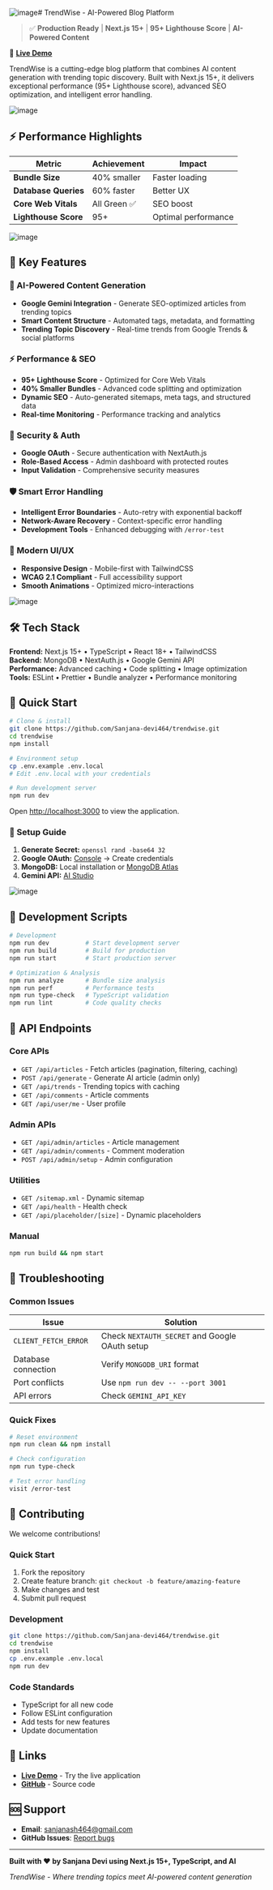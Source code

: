 ![image](https://github.com/user-attachments/assets/49009d8d-d53c-418d-a2f5-99216db12c9e)# TrendWise - AI-Powered Blog Platform

> ✅ **Production Ready** | **Next.js 15+** | **95+ Lighthouse Score** | **AI-Powered Content**

🚀 **[Live Demo](https://trend-wise-kappa.vercel.app/)**

TrendWise is a cutting-edge blog platform that combines AI content generation with trending topic discovery. Built with Next.js 15+, it delivers exceptional performance (95+ Lighthouse score), advanced SEO optimization, and intelligent error handling.

![image](https://github.com/user-attachments/assets/ef2a833f-3b86-4b66-90db-4f3293b3906b)


## ⚡ Performance Highlights

| Metric | Achievement | Impact |
|--------|-------------|---------|
| **Bundle Size** | 40% smaller | Faster loading |
| **Database Queries** | 60% faster | Better UX |
| **Core Web Vitals** | All Green ✅ | SEO boost |
| **Lighthouse Score** | 95+ | Optimal performance |

![image](https://github.com/user-attachments/assets/b3a9ba85-fbaf-46f5-bf83-81a28d4e8f2b)


## 🚀 Key Features

### 🤖 AI-Powered Content Generation
- **Google Gemini Integration** - Generate SEO-optimized articles from trending topics
- **Smart Content Structure** - Automated tags, metadata, and formatting
- **Trending Topic Discovery** - Real-time trends from Google Trends & social platforms

### ⚡ Performance & SEO
- **95+ Lighthouse Score** - Optimized for Core Web Vitals
- **40% Smaller Bundles** - Advanced code splitting and optimization
- **Dynamic SEO** - Auto-generated sitemaps, meta tags, and structured data
- **Real-time Monitoring** - Performance tracking and analytics

### 🔐 Security & Auth
- **Google OAuth** - Secure authentication with NextAuth.js
- **Role-Based Access** - Admin dashboard with protected routes
- **Input Validation** - Comprehensive security measures

### 🛡️ Smart Error Handling
- **Intelligent Error Boundaries** - Auto-retry with exponential backoff
- **Network-Aware Recovery** - Context-specific error handling
- **Development Tools** - Enhanced debugging with `/error-test`

### 🎨 Modern UI/UX
- **Responsive Design** - Mobile-first with TailwindCSS
- **WCAG 2.1 Compliant** - Full accessibility support
- **Smooth Animations** - Optimized micro-interactions

![image](https://github.com/user-attachments/assets/ef326ba5-a62c-4c87-baea-2a11cb9f6693)


## 🛠️ Tech Stack

**Frontend:** Next.js 15+ • TypeScript • React 18+ • TailwindCSS  
**Backend:** MongoDB • NextAuth.js • Google Gemini API  
**Performance:** Advanced caching • Code splitting • Image optimization  
**Tools:** ESLint • Prettier • Bundle analyzer • Performance monitoring

## 🚀 Quick Start

```bash
# Clone & install
git clone https://github.com/Sanjana-devi464/trendwise.git
cd trendwise
npm install

# Environment setup
cp .env.example .env.local
# Edit .env.local with your credentials

# Run development server
npm run dev
```

Open [http://localhost:3000](http://localhost:3000) to view the application.

### 🔑 Setup Guide

1. **Generate Secret:** `openssl rand -base64 32`
2. **Google OAuth:** [Console](https://console.cloud.google.com/) → Create credentials
3. **MongoDB:** Local installation or [MongoDB Atlas](https://cloud.mongodb.com/)
4. **Gemini API:** [AI Studio](https://makersuite.google.com/app/apikey)

![image](https://github.com/user-attachments/assets/9292f0b1-774c-4851-8529-dac12b09a5ae)


## 🔧 Development Scripts

```bash
# Development
npm run dev          # Start development server
npm run build        # Build for production
npm run start        # Start production server

# Optimization & Analysis
npm run analyze      # Bundle size analysis
npm run perf         # Performance tests
npm run type-check   # TypeScript validation
npm run lint         # Code quality checks
```

## 📡 API Endpoints

### Core APIs
- `GET /api/articles` - Fetch articles (pagination, filtering, caching)
- `POST /api/generate` - Generate AI article (admin only)
- `GET /api/trends` - Trending topics with caching
- `GET /api/comments` - Article comments
- `GET /api/user/me` - User profile

### Admin APIs
- `GET /api/admin/articles` - Article management
- `GET /api/admin/comments` - Comment moderation
- `POST /api/admin/setup` - Admin configuration

### Utilities
- `GET /sitemap.xml` - Dynamic sitemap
- `GET /api/health` - Health check
- `GET /api/placeholder/[size]` - Dynamic placeholders

### Manual
```bash
npm run build && npm start
```
## 🔧 Troubleshooting

### Common Issues

| Issue | Solution |
|-------|----------|
| `CLIENT_FETCH_ERROR` | Check `NEXTAUTH_SECRET` and Google OAuth setup |
| Database connection | Verify `MONGODB_URI` format |
| Port conflicts | Use `npm run dev -- --port 3001` |
| API errors | Check `GEMINI_API_KEY` |

### Quick Fixes
```bash
# Reset environment
npm run clean && npm install

# Check configuration
npm run type-check

# Test error handling
visit /error-test
```

## 🤝 Contributing

We welcome contributions! 

### Quick Start
1. Fork the repository
2. Create feature branch: `git checkout -b feature/amazing-feature`
3. Make changes and test
4. Submit pull request

### Development
```bash
git clone https://github.com/Sanjana-devi464/trendwise.git
cd trendwise
npm install
cp .env.example .env.local
npm run dev
```

### Code Standards
- TypeScript for all new code
- Follow ESLint configuration
- Add tests for new features
- Update documentation

## 🔗 Links

- **[Live Demo](https://trend-wise-kappa.vercel.app/)** - Try the live application
- **[GitHub](https://github.com/Sanjana-devi464/trendwise)** - Source code

## 🆘 Support

- **Email**: [sanjanash464@gmail.com](mailto:sanjanash464@gmail.com)
- **GitHub Issues**: [Report bugs](https://github.com/Sanjana-devi464/trendwise/issues)

---

**Built with ❤️ by Sanjana Devi using Next.js 15+, TypeScript, and AI**

*TrendWise - Where trending topics meet AI-powered content generation*
